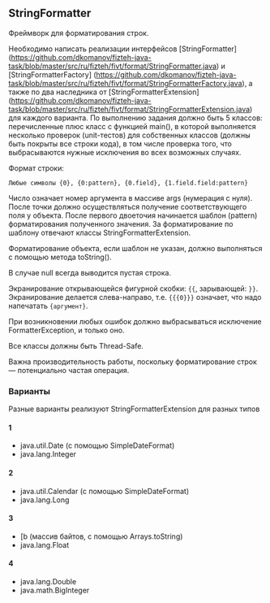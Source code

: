 ## StringFormatter
Фреймворк для форматирования строк.

Необходимо написать реализации интерфейсов [StringFormatter]
(https://github.com/dkomanov/fizteh-java-task/blob/master/src/ru/fizteh/fivt/format/StringFormatter.java)
и [StringFormatterFactory]
(https://github.com/dkomanov/fizteh-java-task/blob/master/src/ru/fizteh/fivt/format/StringFormatterFactory.java),
а также по два наследника от [StringFormatterExtension]
(https://github.com/dkomanov/fizteh-java-task/blob/master/src/ru/fizteh/fivt/format/StringFormatterExtension.java)
для каждого варианта. По выполнению задания должно быть 5 классов: перечисленные плюс класс с функцией main(),
в которой выполняется несколько проверок (unit-тестов) для собственных классов
(должны быть покрыты все строки кода), в том числе проверка того, что
выбрасываются нужные исключения во всех возможных случаях.

Формат строки:
```
Любые символы {0}, {0:pattern}, {0.field}, {1.field.field:pattern}
```

Число означает номер аргумента в массиве args (нумерация с нуля). После точки должно
осуществляться получение соответствующего поля у объекта. После первого двоеточия
начинается шаблон (pattern) форматирования полученного значения. За форматирование
по шаблону отвечают классы StringFormatterExtension.

Форматирование объекта, если шаблон не указан, должно выполняться с помощью
метода toString().

В случае null всегда выводится пустая строка.

Экранирование открывающейся фигурной скобки: ```{{```, зарывающей: ```}}```.
Экранирование делается слева-направо, т.е. ```{{{0}}}``` означает, что надо напечатать ```{аргумент}```.

При возникновении любых ошибок должно выбрасываться исключение FormatterException,
и только оно.

Все классы должны быть Thread-Safe.

Важна производительность работы, поскольку форматирование строк &mdash; потенциально
частая операция.

### Варианты
Разные варианты реализуют StringFormatterExtension для разных типов
#### 1
* java.util.Date (с помощью SimpleDateFormat)
* java.lang.Integer

#### 2
* java.util.Calendar (с помощью SimpleDateFormat)
* java.lang.Long

#### 3
* [b (массив байтов, с помощью Arrays.toString)
* java.lang.Float

#### 4
* java.lang.Double
* java.math.BigInteger
